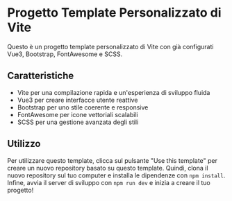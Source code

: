 # Progetto Template Personalizzato di Vite

Questo è un progetto template personalizzato di Vite con già configurati Vue3, Bootstrap, FontAwesome e SCSS.

## Caratteristiche

- Vite per una compilazione rapida e un'esperienza di sviluppo fluida
- Vue3 per creare interfacce utente reattive
- Bootstrap per uno stile coerente e responsive
- FontAwesome per icone vettoriali scalabili
- SCSS per una gestione avanzata degli stili

## Utilizzo

Per utilizzare questo template, clicca sul pulsante "Use this template" per creare un nuovo repository basato su questo template. Quindi, clona il nuovo repository sul tuo computer e installa le dipendenze con `npm install`. Infine, avvia il server di sviluppo con `npm run dev` e inizia a creare il tuo progetto!
